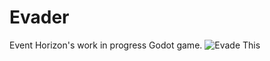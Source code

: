 # Evader
 Event Horizon's work in progress Godot game.
![Evade This](https://media.giphy.com/media/F6Mxq9Pw16Rll37oCc/giphy.gif)
